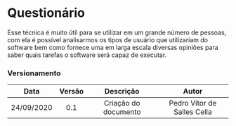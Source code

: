 # Questionário

Esse técnica é muito útil para se utilizar em um grande número de pessoas, com ela é possível analisarmos os tipos de usuário que utilizariam do software bem como fornece uma em larga escala diversas opiniões para saber quais tarefas o software será capaz de executar.

### Versionamento

|Data|Versão|Descrição|Autor|
|:--------:|:---:|:-------------------: |:-----------------------:|
|24/09/2020| 0.1 | Criação do documento | Pedro Vítor de Salles Cella |